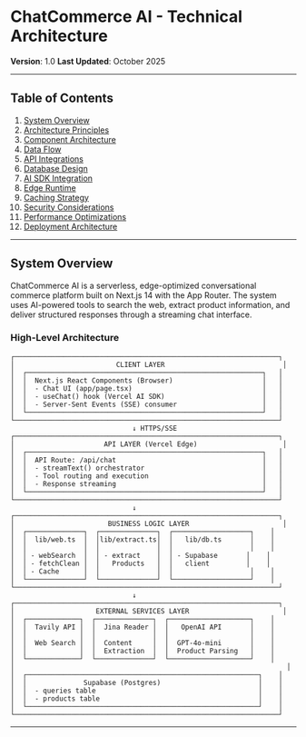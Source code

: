 # ChatCommerce AI - Technical Architecture

**Version**: 1.0
**Last Updated**: October 2025

---

## Table of Contents

1. [System Overview](#system-overview)
2. [Architecture Principles](#architecture-principles)
3. [Component Architecture](#component-architecture)
4. [Data Flow](#data-flow)
5. [API Integrations](#api-integrations)
6. [Database Design](#database-design)
7. [AI SDK Integration](#ai-sdk-integration)
8. [Edge Runtime](#edge-runtime)
9. [Caching Strategy](#caching-strategy)
10. [Security Considerations](#security-considerations)
11. [Performance Optimizations](#performance-optimizations)
12. [Deployment Architecture](#deployment-architecture)

---

## System Overview

ChatCommerce AI is a serverless, edge-optimized conversational commerce platform built on Next.js 14 with the App Router. The system uses AI-powered tools to search the web, extract product information, and deliver structured responses through a streaming chat interface.

### High-Level Architecture

```
┌─────────────────────────────────────────────────────────────────┐
│                         CLIENT LAYER                             │
│  ┌──────────────────────────────────────────────────────────┐   │
│  │  Next.js React Components (Browser)                      │   │
│  │  - Chat UI (app/page.tsx)                                │   │
│  │  - useChat() hook (Vercel AI SDK)                        │   │
│  │  - Server-Sent Events (SSE) consumer                     │   │
│  └──────────────────────────────────────────────────────────┘   │
└─────────────────────────────────────────────────────────────────┘
                              ↓ HTTPS/SSE
┌─────────────────────────────────────────────────────────────────┐
│                      API LAYER (Vercel Edge)                     │
│  ┌──────────────────────────────────────────────────────────┐   │
│  │  API Route: /api/chat                                    │   │
│  │  - streamText() orchestrator                             │   │
│  │  - Tool routing and execution                            │   │
│  │  - Response streaming                                    │   │
│  └──────────────────────────────────────────────────────────┘   │
└─────────────────────────────────────────────────────────────────┘
                              ↓
┌─────────────────────────────────────────────────────────────────┐
│                       BUSINESS LOGIC LAYER                       │
│  ┌──────────────┐  ┌──────────────┐  ┌───────────────────┐    │
│  │  lib/web.ts  │  │lib/extract.ts│  │   lib/db.ts       │    │
│  │              │  │              │  │                   │    │
│  │ - webSearch  │  │ - extract    │  │ - Supabase       │    │
│  │ - fetchClean │  │   Products   │  │   client         │    │
│  │ - Cache      │  │              │  │                   │    │
│  └──────────────┘  └──────────────┘  └───────────────────┘    │
└─────────────────────────────────────────────────────────────────┘
                              ↓
┌─────────────────────────────────────────────────────────────────┐
│                    EXTERNAL SERVICES LAYER                       │
│  ┌─────────────┐  ┌──────────────┐  ┌────────────────────┐    │
│  │  Tavily API │  │  Jina Reader │  │   OpenAI API       │    │
│  │             │  │              │  │                    │    │
│  │  Web Search │  │  Content     │  │  GPT-4o-mini       │    │
│  │             │  │  Extraction  │  │  Product Parsing   │    │
│  └─────────────┘  └──────────────┘  └────────────────────┘    │
│                                                                   │
│  ┌─────────────────────────────────────────────────────────┐    │
│  │              Supabase (Postgres)                        │    │
│  │  - queries table                                        │    │
│  │  - products table                                       │    │
│  └─────────────────────────────────────────────────────────┘    │
└─────────────────────────────────────────────────────────────────┘
```

---
